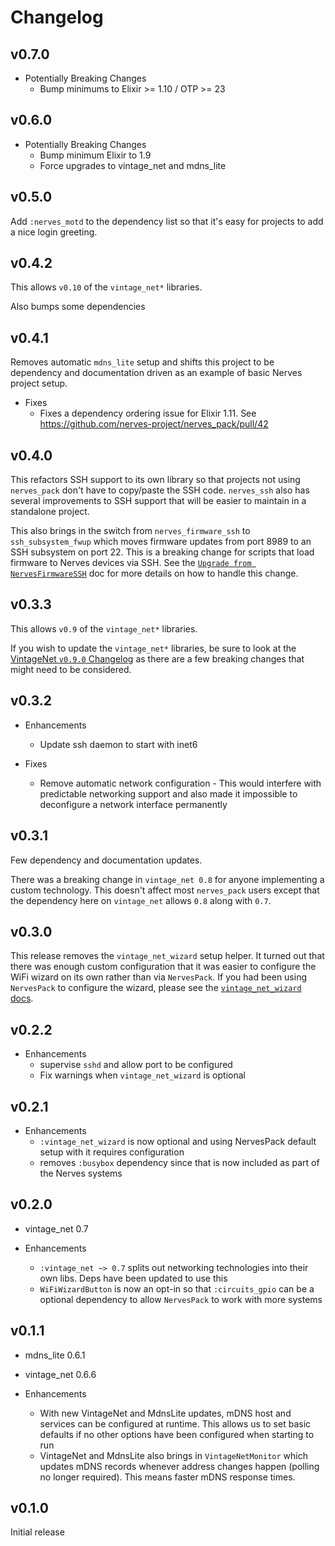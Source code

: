 # Changelog

## v0.7.0

* Potentially Breaking Changes
  * Bump minimums to Elixir >= 1.10 / OTP >= 23

## v0.6.0

* Potentially Breaking Changes
  * Bump minimum Elixir to 1.9
  * Force upgrades to vintage_net and mdns_lite

## v0.5.0

Add `:nerves_motd` to the dependency list so that it's easy for projects to add
a nice login greeting.

## v0.4.2

This allows `v0.10` of the `vintage_net*` libraries.

Also bumps some dependencies

## v0.4.1

Removes automatic `mdns_lite` setup and shifts this project to be dependency
and documentation driven as an example of basic Nerves project setup.

* Fixes
  * Fixes a dependency ordering issue for Elixir 1.11. See https://github.com/nerves-project/nerves_pack/pull/42

## v0.4.0

This refactors SSH support to its own library so that projects not using
`nerves_pack` don't have to copy/paste the SSH code. `nerves_ssh` also
has several improvements to SSH support that will be easier to maintain
in a standalone project.

This also brings in the switch from `nerves_firmware_ssh` to
`ssh_subsystem_fwup` which moves firmware updates from port 8989 to an
SSH subsystem on port 22. This is a breaking change for scripts that
load firmware to Nerves devices via SSH. See the
[`Upgrade from NervesFirmwareSSH`](https://hexdocs.pm/nerves_ssh/readme.html#upgrade-from-nervesfirmwaressh)
doc for more details on how to handle this change.

## v0.3.3

This allows `v0.9` of the `vintage_net*` libraries.

If you wish to update the `vintage_net*` libraries, be sure to look at
the [VintageNet `v0.9.0` Changelog](https://hexdocs.pm/vintage_net/changelog.html#v0-9-0)
as there are a few breaking changes that might need to be considered.

## v0.3.2

* Enhancements
  * Update ssh daemon to start with inet6

* Fixes
  * Remove automatic network configuration - This would interfere with
  predictable networking support and also made it impossible to deconfigure
  a network interface permanently

## v0.3.1

Few dependency and documentation updates.

There was a breaking change in `vintage_net 0.8` for anyone implementing a
custom technology. This doesn't affect most `nerves_pack` users except that
the dependency here on `vintage_net` allows `0.8` along with `0.7`.

## v0.3.0

This release removes the `vintage_net_wizard` setup helper. It turned out that
there was enough custom configuration that it was easier to configure the WiFi
wizard on its own rather than via `NervesPack`. If you had been using
`NervesPack` to configure the wizard, please see the [`vintage_net_wizard`
docs](https://hexdocs.pm/vintage_net_wizard).

## v0.2.2

* Enhancements
  * supervise `sshd` and allow port to be configured
  * Fix warnings when `vintage_net_wizard` is optional

## v0.2.1

* Enhancements
  * `:vintage_net_wizard` is now optional and using NervesPack default setup
    with it requires configuration
  * removes `:busybox` dependency since that is now included as part of the
    Nerves systems

## v0.2.0

* vintage_net 0.7

* Enhancements
  * `:vintage_net ~> 0.7` splits out networking technologies into their own
    libs. Deps have been updated to use this
  * `WiFiWizardButton` is now an opt-in so that `:circuits_gpio` can be a
    optional dependency to allow `NervesPack` to work with more systems

## v0.1.1

* mdns_lite 0.6.1
* vintage_net 0.6.6

* Enhancements
  * With new VintageNet and MdnsLite updates, mDNS host and services can be
    configured at runtime. This allows us to set basic defaults if no other
    options have been configured when starting to run
  * VintageNet and MdnsLite also brings in `VintageNetMonitor` which updates
    mDNS records whenever address changes happen (polling no longer required).
    This means faster mDNS response times.

## v0.1.0

Initial release
